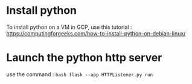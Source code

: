 # Install python
To install python on a VM in GCP, use this tutorial : 
https://computingforgeeks.com/how-to-install-python-on-debian-linux/

# Launch the python http server
use the command :
```bash flask --app HTTPListener.py run```
